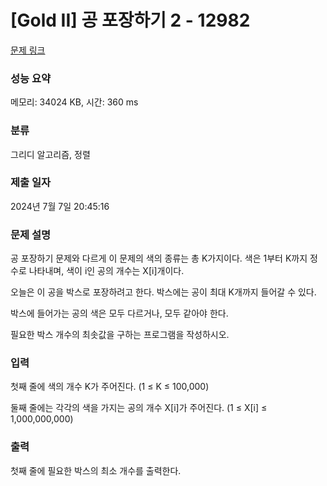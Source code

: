 # [Gold II] 공 포장하기 2 - 12982 

[문제 링크](https://www.acmicpc.net/problem/12982) 

### 성능 요약

메모리: 34024 KB, 시간: 360 ms

### 분류

그리디 알고리즘, 정렬

### 제출 일자

2024년 7월 7일 20:45:16

### 문제 설명

<p>공 포장하기 문제와 다르게 이 문제의 색의 종류는 총 K가지이다. 색은 1부터 K까지 정수로 나타내며, 색이 i인 공의 개수는 X[i]개이다.</p>

<p>오늘은 이 공을 박스로 포장하려고 한다. 박스에는 공이 최대 K개까지 들어갈 수 있다.</p>

<p>박스에 들어가는 공의 색은 모두 다르거나, 모두 같아야 한다.</p>

<p>필요한 박스 개수의 최솟값을 구하는 프로그램을 작성하시오.</p>

### 입력 

 <p>첫째 줄에 색의 개수 K가 주어진다. (1 ≤ K ≤ 100,000)</p>

<p>둘째 줄에는 각각의 색을 가지는 공의 개수 X[i]가 주어진다. (1 ≤ X[i] ≤ 1,000,000,000)</p>

### 출력 

 <p>첫째 줄에 필요한 박스의 최소 개수를 출력한다.</p>

